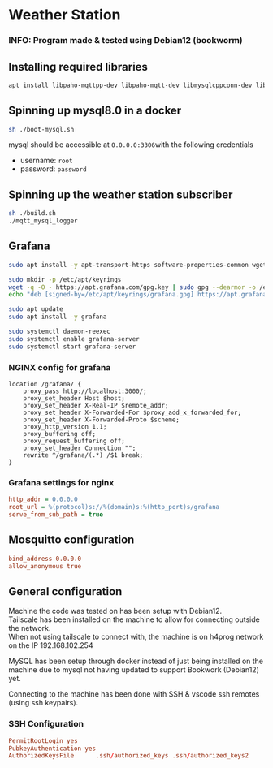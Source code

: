 # Weather Station

### INFO: Program made & tested using Debian12 (bookworm)

## Installing required libraries
```bash
apt install libpaho-mqttpp-dev libpaho-mqtt-dev libmysqlcppconn-dev libssl-dev build-essential cmake g++ libboost-system-dev mosquitto mosquitto-clients iw net-tools neofetch nginx docker.io mysql-common sudo
```

## Spinning up mysql8.0 in a docker
```bash
sh ./boot-mysql.sh
```
mysql should be accessible at `0.0.0.0:3306`with the following credentials
- username: `root`
- password: `password`

## Spinning up the weather station subscriber
```bash
sh ./build.sh
./mqtt_mysql_logger
```

## Grafana

```bash
sudo apt install -y apt-transport-https software-properties-common wget curl gnupg2

sudo mkdir -p /etc/apt/keyrings
wget -q -O - https://apt.grafana.com/gpg.key | sudo gpg --dearmor -o /etc/apt/keyrings/grafana.gpg
echo "deb [signed-by=/etc/apt/keyrings/grafana.gpg] https://apt.grafana.com stable main" | sudo tee /etc/apt/sources.list.d/grafana.list

sudo apt update
sudo apt install -y grafana

sudo systemctl daemon-reexec
sudo systemctl enable grafana-server
sudo systemctl start grafana-server
```

### NGINX config for grafana

```nginx
location /grafana/ {
    proxy_pass http://localhost:3000/;
    proxy_set_header Host $host;
    proxy_set_header X-Real-IP $remote_addr;
    proxy_set_header X-Forwarded-For $proxy_add_x_forwarded_for;
    proxy_set_header X-Forwarded-Proto $scheme;
    proxy_http_version 1.1;
    proxy_buffering off;
    proxy_request_buffering off;
    proxy_set_header Connection "";
    rewrite ^/grafana/(.*) /$1 break;
}
```

### Grafana settings for nginx

```ini
http_addr = 0.0.0.0
root_url = %(protocol)s://%(domain)s:%(http_port)s/grafana
serve_from_sub_path = true
```

## Mosquitto configuration
```conf
bind_address 0.0.0.0
allow_anonymous true
```

## General configuration

Machine the code was tested on has been setup with Debian12. <br />
Tailscale has been installed on the machine to allow for connecting outside the network. <br />
When not using tailscale to connect with, the machine is on h4prog network on the IP 192.168.102.254

MySQL has been setup through docker instead of just being installed on the machine due to mysql not having updated to support Bookwork (Debian12) yet.

Connecting to the machine has been done with SSH & vscode ssh remotes (using ssh keypairs).

### SSH Configuration

```conf
PermitRootLogin yes
PubkeyAuthentication yes
AuthorizedKeysFile      .ssh/authorized_keys .ssh/authorized_keys2
```